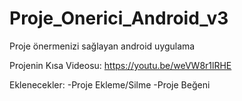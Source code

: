 # Proje_Onerici_Android_v3
Proje önermenizi sağlayan android uygulama

Projenin Kısa Videosu: https://youtu.be/weVW8r1lRHE

Eklenecekler:
-Proje Ekleme/Silme
-Proje Beğeni
